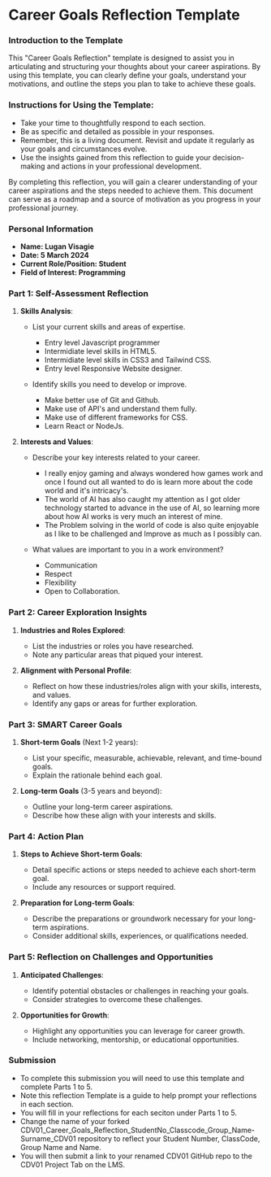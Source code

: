 
# Career Goals Reflection Template

### Introduction to the Template

This "Career Goals Reflection" template is designed to assist you in articulating and structuring your thoughts about your career aspirations. By using this template, you can clearly define your goals, understand your motivations, and outline the steps you plan to take to achieve these goals.

### Instructions for Using the Template:

- Take your time to thoughtfully respond to each section.
- Be as specific and detailed as possible in your responses.
- Remember, this is a living document. Revisit and update it regularly as your goals and circumstances evolve.
- Use the insights gained from this reflection to guide your decision-making and actions in your professional development.

By completing this reflection, you will gain a clearer understanding of your career aspirations and the steps needed to achieve them. This document can serve as a roadmap and a source of motivation as you progress in your professional journey.

### Personal Information

- **Name: Lugan Visagie**
- **Date: 5 March 2024**
- **Current Role/Position: Student**
- **Field of Interest: Programming**

### Part 1: Self-Assessment Reflection

1. **Skills Analysis**:
    
    - List your current skills and areas of expertise.

      - Entry level Javascript programmer
      - Intermidiate level skills in HTML5.
      - Intermidiate level skills in CSS3 and Tailwind CSS.
      - Entry level Responsive Website designer. 

    - Identify skills you need to develop or improve.

      - Make better use of Git and Github.
      - Make use of API's and understand them fully.
      - Make use of different frameworks for CSS.
      - Learn React or NodeJs.
    

2. **Interests and Values**:
    
    - Describe your key interests related to your career.

      - I really enjoy gaming and always wondered how games work and once I found out all wanted to do is learn more about the code world and it's intricacy's.
      - The world of AI has also caught my attention as I got older technology started to advance in the use of AI, so learning more about how AI works is very much an interest of mine.
      - The Problem solving in the world of code is also quite enjoyable as I like to be challenged and Improve as much as I possibly can.
 
    - What values are important to you in a work environment?

      - Communication
      - Respect
      - Flexibility
      - Open to Collaboration.
      

### Part 2: Career Exploration Insights

1. **Industries and Roles Explored**:
    
    - List the industries or roles you have researched.
    - Note any particular areas that piqued your interest.
2. **Alignment with Personal Profile**:
    
    - Reflect on how these industries/roles align with your skills, interests, and values.
    - Identify any gaps or areas for further exploration.

### Part 3: SMART Career Goals

1. **Short-term Goals** (Next 1-2 years):
    
    - List your specific, measurable, achievable, relevant, and time-bound goals.
    - Explain the rationale behind each goal.
2. **Long-term Goals** (3-5 years and beyond):
    
    - Outline your long-term career aspirations.
    - Describe how these align with your interests and skills.

### Part 4: Action Plan

1. **Steps to Achieve Short-term Goals**:
    
    - Detail specific actions or steps needed to achieve each short-term goal.
    - Include any resources or support required.
2. **Preparation for Long-term Goals**:
    
    - Describe the preparations or groundwork necessary for your long-term aspirations.
    - Consider additional skills, experiences, or qualifications needed.

### Part 5: Reflection on Challenges and Opportunities

1. **Anticipated Challenges**:
    
    - Identify potential obstacles or challenges in reaching your goals.
    - Consider strategies to overcome these challenges.
2. **Opportunities for Growth**:
    
    - Highlight any opportunities you can leverage for career growth.
    - Include networking, mentorship, or educational opportunities.

### Submission

- To complete this submission you will need to use this template and complete Parts 1 to 5.
- Note this reflection Template is a guide to help prompt your reflections in each section.
- You will fill in your reflections for each seciton under Parts 1 to 5.
- Change the name of your forked CDV01_Career_Goals_Reflection_StudentNo_Classcode_Group_Name-Surname_CDV01 repository to reflect your Student Number, ClassCode, Group Name and Name.
- You will then submit a link to your renamed CDV01 GitHub repo to the CDV01 Project Tab on the LMS.


